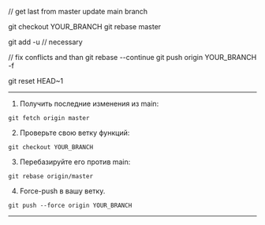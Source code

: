 // get last from master
update main branch

git checkout YOUR_BRANCH
git rebase master

git add -u // necessary

// fix conflicts and than
git rebase --continue 
git push origin YOUR_BRANCH -f

git reset HEAD~1

____________________________________________________

1. Получить последние изменения из main:

```git fetch origin master```

2. Проверьте свою ветку функций:

```git checkout YOUR_BRANCH```

3. Перебазируйте его против main:

```git rebase origin/master```

4. Force-push в вашу ветку.

```git push --force origin YOUR_BRANCH```

_____________________________________________________

